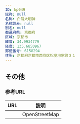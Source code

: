 ```yaml
---
ID: kp049
総称: null
名称: 白龍大明神
名称読み: null
別名: null
都道府県: 京都府
区域: 京都市
緯度: 34.9934779
経度: 135.6850967
郵便番号: 6158294
住所: 京都府京都市西京区松室地家町３１
---
```


## その他

### 参考URL

| URL | 説明          |
| --- | ------------- |
|     | OpenStreetMap |
